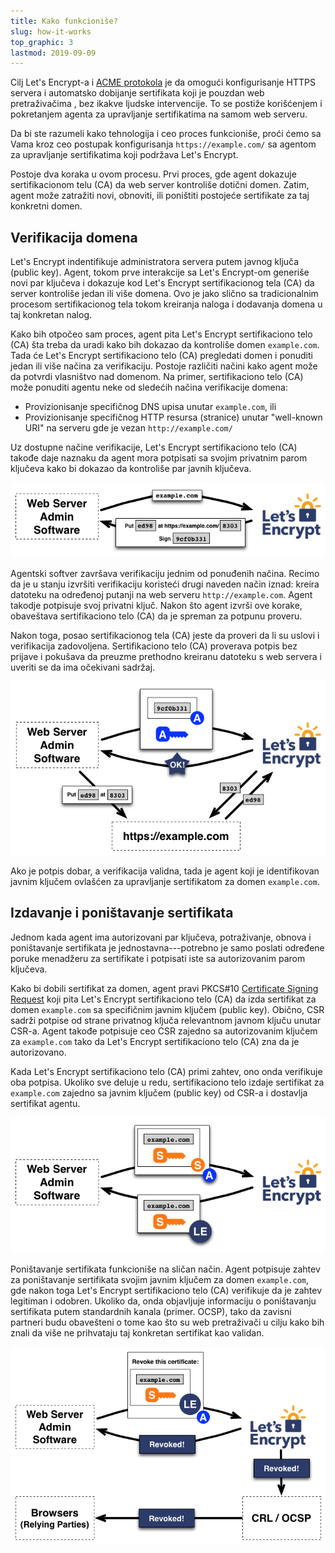 ```yaml
---
title: Kako funkcioniše?
slug: how-it-works
top_graphic: 3
lastmod: 2019-09-09
---
```


Cilj Let's&nbsp;Encrypt-a i [ACME protokola](https://ietf-wg-acme.github.io/acme/) je da omogući konfigurisanje HTTPS servera i automatsko dobijanje sertifikata koji je pouzdan web pretraživačima , bez ikakve ljudske intervencije. To se postiže korišćenjem i  pokretanjem agenta za upravljanje sertifikatima na samom web serveru.

Da bi ste razumeli kako tehnologija i ceo proces funkcioniše, proći ćemo sa Vama kroz ceo postupak konfigurisanja `https://example.com/` sa agentom za upravljanje sertifikatima koji podržava Let's&nbsp;Encrypt.

Postoje dva koraka u ovom procesu.  Prvi proces, gde agent dokazuje sertifikacionom telu (CA) da web server kontroliše dotični domen. Zatim, agent može zatražiti novi, obnoviti, ili poništiti postojeće sertifikate za taj konkretni domen.

## Verifikacija domena

Let's&nbsp;Encrypt indentifikuje administratora servera putem javnog ključa (public key). Agent, tokom prve interakcije sa Let's&nbsp;Encrypt-om generiše novi par ključeva i dokazuje kod Let's&nbsp;Encrypt sertifikacionog tela (CA) da server kontroliše jedan ili više domena.  Ovo je jako slično sa tradicionalnim procesom sertifikacionog tela tokom kreiranja naloga i dodavanja domena u taj konkretan nalog.

Kako bih otpočeo sam proces, agent pita Let's Encrypt sertifikaciono telo (CA) šta treba da uradi kako bih dokazao da kontroliše domen `example.com`.  Tada će Let's Encrypt sertifikaciono telo (CA) pregledati domen i ponuditi jedan ili više načina za verifikaciju. Postoje različiti načini kako agent može da potvrdi vlasništvo nad domenom. Na primer, sertifikaciono telo (CA) može ponuditi agentu neke od sledećih načina verifikacije domena:

* Provizionisanje specifičnog DNS upisa unutar `example.com`, ili
* Provizionisanje specifičnog HTTP resursa (stranice) unutar "well-known URI" na serveru gde je vezan `http://example.com/`

Uz dostupne načine verifikacije, Let's Encrypt sertifikaciono telo (CA) takođe daje naznaku da agent mora potpisati sa svojim privatnim parom ključeva kako bi dokazao da kontroliše par javnih ključeva.

<div class="howitworks-figure">
<img alt="Requesting challenges to validate example.com"
     src="/images/howitworks_challenge.png"/>
</div>

Agentski softver završava verifikaciju jednim od ponuđenih načina. Recimo da je u stanju izvršiti verifikaciju koristeći drugi naveden način iznad: kreira datoteku na određenoj putanji na web serveru `http://example.com`. Agent takodje potpisuje svoj privatni ključ. Nakon što agent izvrši ove korake, obaveštava sertifikaciono telo (CA) da je spreman za potpunu proveru.

Nakon toga, posao sertifikacionog tela (CA) jeste da proveri da li su uslovi i verifikacija zadovoljena. Sertifikaciono telo (CA) proverava potpis bez prijave i pokušava da preuzme prethodno kreiranu datoteku s web servera i uveriti se da ima očekivani sadržaj.

<div class="howitworks-figure">
<img alt="Requesting authorization to act for example.com"
     src="/images/howitworks_authorization.png"/>
</div>

Ako je potpis dobar, a verifikacija validna, tada je agent koji je identifikovan javnim ključem ovlašćen za upravljanje sertifikatom za domen `example.com`.


## Izdavanje i poništavanje sertifikata

Jednom kada agent ima autorizovani par ključeva, potraživanje, obnova i poništavanje sertifikata je jednostavna---potrebno je samo poslati određene poruke menadžeru za sertifikate i potpisati iste sa autorizovanim parom ključeva.

Kako bi dobili sertifikat za domen, agent pravi PKCS#10 [Certificate Signing Request](https://tools.ietf.org/html/rfc2986) koji pita Let's&nbsp;Encrypt sertifikaciono telo (CA) da izda sertifikat za domen `example.com` sa specifičnim javnim ključem (public key). Obično, CSR sadrži potpise od strane privatnog ključa relevantnom javnom ključu unutar CSR-a.  Agent takođe potpisuje ceo CSR zajedno sa autorizovanim ključem za `example.com` tako da Let's&nbsp;Encrypt sertifikaciono telo (CA) zna da je autorizovano.

Kada Let's&nbsp;Encrypt sertifikaciono telo (CA) primi zahtev, ono onda verifikuje oba potpisa.  Ukoliko sve deluje u redu, sertifikaciono telo izdaje sertifikat za  `example.com` zajedno sa javnim ključem (public key) od CSR-a i dostavlja sertifikat agentu.

<div class="howitworks-figure">
<img alt="Requesting a certificate for example.com"
     src="/images/howitworks_certificate.png"/>
</div>

Poništavanje sertifikata funkcioniše na sličan način. Agent potpisuje zahtev za poništavanje sertifikata svojim javnim ključem za domen  `example.com`, gde nakon toga Let's&nbsp;Encrypt sertifikaciono telo (CA) verifikuje da je zahtev legitiman i odobren.  Ukoliko da, onda objavljuje informaciju o poništavanju sertifikata putem standardnih kanala (primer. OCSP), tako da zavisni partneri budu obavešteni o tome kao što su web pretraživači u cilju kako bih znali da više ne prihvataju taj konkretan sertifikat kao validan.

<div class="howitworks-figure">
<img alt="Requesting revocation of a certificate for example.com"
     src="/images/howitworks_revocation.png"/>
</div>

